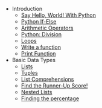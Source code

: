 - Introduction
   - [Say Hello, World! With Python](Introduction/Say_Hello_World_With_Python.py)
   - [Python If-Else](Introduction/Python_If_Else.py)
   - [Arithmetic Operators](Introduction/Arithmetic_Operators.py)
   - [Python: Division](Introduction/Python_Division.py)
   - [Loops](Introduction/Loops.py)
   - [Write a function](Introduction/Write_a_function.py)
   - [Print Function](Introduction/Print_Function.py)
- Basic Data Types
   - [Lists](Basic_Data_Types/Lists.py)
   - [Tuples](Basic_Data_Types/Tuples.py)
   - [List Comprehensions](Basic_Data_Types/List_Comprehensions.py)
   - [Find the Runner-Up Score!](Basic_Data_Types/FindtheSecondLargestNumber.py)
   - [Nested Lists](Basic_Data_Types/NestedLists.py)
   - [Finding the percentage](Basic_Data_Types/Findingthepercentage.py)
